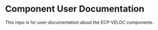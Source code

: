 # Component User Documentation

This repo is for user-documentation about the ECP-VELOC components.
